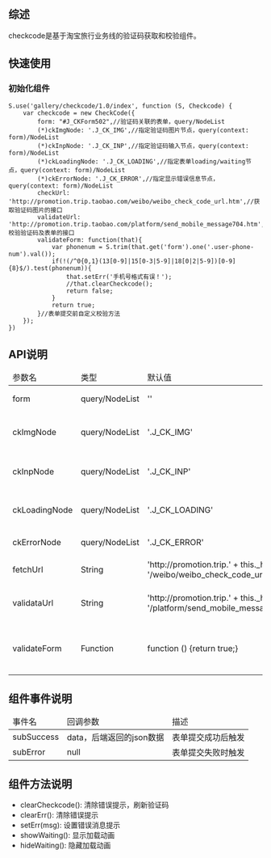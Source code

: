 ## 综述

checkcode是基于淘宝旅行业务线的验证码获取和校验组件。

## 快速使用

### 初始化组件

    S.use('gallery/checkcode/1.0/index', function (S, Checkcode) {
		var checkcode = new CheckCode({
		    form: "#J_CKForm502",//验证码关联的表单，query/NodeList
		    (*)ckImgNode: '.J_CK_IMG',//指定验证码图片节点，query(context: form)/NodeList
		    (*)ckInpNode: '.J_CK_INP',//指定验证码输入节点，query(context: form)/NodeList
		    (*)ckLoadingNode: '.J_CK_LOADING',//指定表单loading/waiting节点，query(context: form)/NodeList
		    (*)ckErrorNode: '.J_CK_ERROR',//指定显示错误信息节点，query(context: form)/NodeList
		    checkUrl: 'http://promotion.trip.taobao.com/weibo/weibo_check_code_url.htm',//获取验证码图片的接口
		    validateUrl: 'http://promotion.trip.taobao.com/platform/send_mobile_message704.htm',//校验验证码及表单的接口
            validateForm: function(that){
                var phonenum = S.trim(that.get('form').one('.user-phone-num').val());
                if(!(/^0{0,1}(13[0-9]|15[0-3|5-9]|18[0|2|5-9])[0-9]{8}$/).test(phonenum)){
                    that.setErr('手机号格式有误！');
                    //that.clearCheckcode();
                    return false;
                }
                return true;
            }//表单提交前自定义校验方法
	    });
    })

## API说明

<table>
	<thead>
		<tr>
		      <td>参数名</td>
		      <td>类型</td>
		      <td>默认值</td>
		      <td>描述</td>
		</tr>
	</thead>
	<tbody>
		<tr>
      			<td>form</td>
		      <td>query/NodeList</td>
		      <td>''</td>
		      <td>验证码关联表单节点</td>
		</tr>
		<tr>
		      <td>ckImgNode</td>
		      <td>query/NodeList</td>
		      <td>'.J_CK_IMG'</td>
		      <td>验证码图片节点，以form为上下文寻找</td>
		</tr>
		<tr>
			<td>ckInpNode</td>
			<td>query/NodeList</td>
			<td>'.J_CK_INP'</td>
			<td>验证码输入节点，以form为上下文寻找</td>
		</tr>
		<tr>
			<td>ckLoadingNode</td>
			<td>query/NodeList</td>
			<td>'.J_CK_LOADING'</td>
			<td>表单提交时loading/waiting动画节点</td>
		</tr>
		<tr>
			<td>ckErrorNode</td>
			<td>query/NodeList</td>
			<td>'.J_CK_ERROR'</td>
			<td>表单提交错误信息提示节点</td>
		</tr>
		<tr>
			<td>fetchUrl</td>
			<td>String</td>
			<td>'http://promotion.trip.' + this._host + '/weibo/weibo_check_code_url.htm'</td>
			<td>验证码图片拉取地址</td>
		</tr>
		<tr>
			<td>validataUrl</td>
			<td>String</td>
			<td>'http://promotion.trip.' + this._host + '/platform/send_mobile_message704.htm'</td>
			<td>表单校验地址（包含验证码校验）</td>
		</tr>
		<tr>
			<td>validateForm</td>
			<td>Function</td>
			<td>function () {return true;}</td>
			<td>自定义表单提交前校验方法，返回true才执行表单提交</td>
		</tr>
	</tbody>
</table>

## 组件事件说明

<table>
	<thead>
		<tr>
		      <td>事件名</td>
		      <td>回调参数</td>
		      <td>描述</td>
		</tr>
	</thead>
	<tbody>
		<tr>
      			<td>subSuccess</td>
		      <td>data，后端返回的json数据</td>
		      <td>表单提交成功后触发</td>
		</tr>
		<tr>
		      <td>subError</td>
		      <td>null</td>
		      <td>表单提交失败时触发</td>
		</tr>
	</tbody>
</table>

## 组件方法说明
+ clearCheckcode(): 清除错误提示，刷新验证码
+ clearErr(): 清除错误提示
+ setErr(msg): 设置错误消息提示
+ showWaiting(): 显示加载动画
+ hideWaiting(): 隐藏加载动画